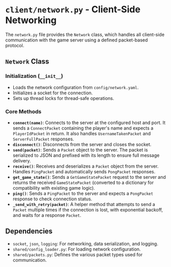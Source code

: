 # `client/network.py` - Client-Side Networking

The `network.py` file provides the `Network` class, which handles all client-side communication with the game server using a defined packet-based protocol.

## `Network` Class

### Initialization (`__init__`)

* Loads the network configuration from `config/network.yaml`.
* Initializes a socket for the connection.
* Sets up thread locks for thread-safe operations.

### Core Methods

* **`connect(name)`**: Connects to the server at the configured host and port. It sends a `ConnectPacket` containing the player's name and expects a `PlayerIdPacket` in return. It also handles `UsernameTakenPacket` and `ServerFullPacket` responses.
* **`disconnect()`**: Disconnects from the server and closes the socket.
* **`send(packet)`**: Sends a `Packet` object to the server. The packet is serialized to JSON and prefixed with its length to ensure full message delivery.
* **`receive()`**: Receives and deserializes a `Packet` object from the server. Handles `PingPacket` and automatically sends `PongPacket` responses.
* **`get_game_state()`**: Sends a `GetGameStatePacket` request to the server and returns the received `GameStatePacket` (converted to a dictionary for compatibility with existing game logic).
* **`ping()`**: Sends a `PingPacket` to the server and expects a `PongPacket` response to check connection status.
* **`_send_with_retry(packet)`**: A helper method that attempts to send a `Packet` multiple times if the connection is lost, with exponential backoff, and waits for a response `Packet`.

## Dependencies

* `socket`, `json`, `logging`: For networking, data serialization, and logging.
* `shared/config_loader.py`: For loading network configuration.
* `shared/packets.py`: Defines the various packet types used for communication.
